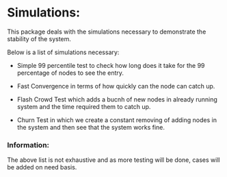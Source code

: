 Simulations:
=====

This package deals with the simulations necessary to demonstrate the stability of the system.

Below is a list of simulations necessary:

* Simple 99 percentile test to check how long does it take for the 99 percentage of nodes to see the entry.

* Fast Convergence in terms of how quickly can the node can catch up.

* Flash Crowd Test which adds a bucnh of new nodes in already running system and the time required them to catch up.

* Churn Test in which we create a constant removing of adding nodes in the system and then see that the system works fine.

### Information:
The above list is not exhaustive and as more testing will be done, cases will be added on need basis.
